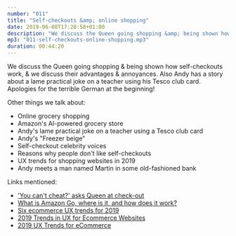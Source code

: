 ```yaml
---
number: "011"
title: "Self-checkouts &amp; online shopping"
date: 2019-06-08T17:28:58+01:00
description: "We discuss the Queen going shopping &amp; being shown how self-checkouts work, &amp; we discuss their advantages &amp; annoyances. Also Andy has a story about a lame practical joke on a teacher using his Tesco club card."
mp3: "011-self-checkouts-online-shopping.mp3"
duration: 00:44:20
---
```



We discuss the Queen going shopping &amp; being shown how self-checkouts work, &amp; we discuss their advantages &amp; annoyances. Also Andy has a story about a lame practical joke on a teacher using his Tesco club card.  
Apologies for the terrible German at the beginning!


Other things we talk about:

 - Online grocery shopping
 - Amazon's AI-powered grocery store
 - Andy's lame practical joke on a teacher using a Tesco club card
 - Andy's "Freezer beige"
 - Self-checkout celebrity voices
 - Reasons why people don't like self-checkouts
 - UX trends for shopping websites in 2019
 - Andy meets a man named Martin in some old-fashioned bank


Links mentioned:

 - ['You can't cheat?' asks Queen at check-out](https://www.bbc.co.uk/news/av/uk-48375000/you-can-t-cheat-asks-queen-at-check-out)
 - [What is Amazon Go, where is it, and how does it work?](https://www.pocket-lint.com/phones/news/amazon/139650-what-is-amazon-go-where-is-it-and-how-does-it-work)
 - [Six ecommerce UX trends for 2019](https://www.userzoom.com/blog/ecommerce-ux-trends-2019/)
 - [2019 Trends in UX for Ecommerce Websites](https://qubstudio.com/blog/2019-trends-in-ux-for-ecommerce-websites/)
 - [2019 UX Trends for eCommerce](http://blog.avangate.com/2019-ux-trends-ecommerce/)
